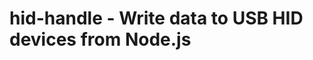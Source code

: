 <!--
 * @Author: yaohengfeng 1921934563@qq.com
 * @Date: 2023-01-13 11:09:26
 * @LastEditors: 姚恒锋 1921934563@qq.com
 * @LastEditTime: 2023-07-06 09:40:34
 * @FilePath: \hid-handle\README.md
 * @Description: 这是默认设置,请设置`customMade`, 打开koroFileHeader查看配置 进行设置: https://github.com/OBKoro1/koro1FileHeader/wiki/%E9%85%8D%E7%BD%AE
-->
# hid-handle - Write data to USB HID devices from Node.js
